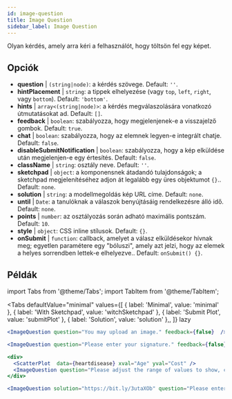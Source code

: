 ```yaml
---
id: image-question 
title: Image Question
sidebar_label: Image Question
---
```


Olyan kérdés, amely arra kéri a felhasználót, hogy töltsön fel egy képet.

## Opciók

* __question__ | `(string|node)`: a kérdés szövege. Default: `''`.
* __hintPlacement__ | `string`: a tippek elhelyezése (vagy `top`, `left`, `right`, vagy `bottom`). Default: `'bottom'`.
* __hints__ | `array<(string|node)>`: a kérdés megválaszolására vonatkozó útmutatásokat ad. Default: `[]`.
* __feedback__ | `boolean`: szabályozza, hogy megjelenjenek-e a visszajelző gombok. Default: `true`.
* __chat__ | `boolean`: szabályozza, hogy az elemnek legyen-e integrált chatje. Default: `false`.
* __disableSubmitNotification__ | `boolean`: szabályozza, hogy a kép elküldése után megjelenjen-e egy értesítés. Default: `false`.
* __className__ | `string`: osztály neve. Default: `''`.
* __sketchpad__ | `object`: a <Sketchpad /> komponensnek átadandó tulajdonságok; a sketchpad megjelenítéséhez adjon át legalább egy üres objektumot `{}`.. Default: `none`.
* __solution__ | `string`: a modellmegoldás kép URL címe. Default: `none`.
* __until__ | `Date`: a tanulóknak a válaszok benyújtásáig rendelkezésre álló idő. Default: `none`.
* __points__ | `number`: az osztályozás során adható maximális pontszám. Default: `10`.
* __style__ | `object`: CSS inline stílusok. Default: `{}`.
* __onSubmit__ | `function`: callback, amelyet a válasz elküldésekor hívnak meg; egyetlen paramétere egy "bóluszi", amely azt jelzi, hogy az elemek a helyes sorrendben lettek-e elhelyezve.. Default: `onSubmit() {}`.


## Példák

import Tabs from '@theme/Tabs';
import TabItem from '@theme/TabItem';

<Tabs
    defaultValue="minimal"
    values={[
        { label: 'Minimal', value: 'minimal' },
        { label: 'With Sketchpad', value: 'witchSketchpad' },
        { label: 'Submit Plot', value: 'submitPlot' },
        { label: 'Solution', value: 'solution' },,
    ]}
    lazy
>

<TabItem value="minimal">

```jsx live
<ImageQuestion question="You may upload an image." feedback={false}  />
```
</TabItem>

<TabItem value="witchSketchpad">

```jsx live
<ImageQuestion question="Please enter your signature." feedback={false} sketchpad={{ canvasHeight: 300}} />
```

</TabItem>

<TabItem value="submitPlot">

```jsx live
<div>
  <ScatterPlot  data={heartdisease} xval="Age" yval="Cost" />
  <ImageQuestion question="Please adjust the range of values to show, change the axis labels and title of the plot, and submit your result." />
</div>
```
</TabItem>

<TabItem value="solution">

```jsx live
<ImageQuestion solution="https://bit.ly/3utaXOb" question="Please enter the Greek letter 'Gamma'." feedback={false} sketchpad={{ canvasHeight: 300}} />
```
</TabItem>

</Tabs>

